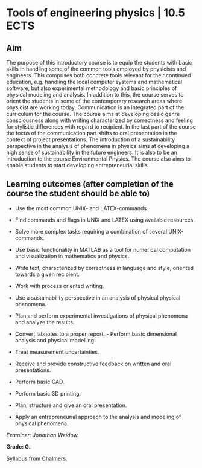 # Tools of engineering physics | 10.5 ECTS

## Aim

The purpose of this introductory course is to equip the students with basic skills in handling some of the common tools employed by physicists and engineers. This comprises both concrete tools relevant for their continued education, e.g. handling the local computer systems and mathematical software, but also experimental methodology and basic principles of physical modeling and analysis. In addition to this, the course serves to orient the students in some of the contemporary research areas where physicist are working today. Communication is an integrated part of the curriculum for the course. The course aims at developing basic genre consciousness along with writing characterized by correctness and feeling for stylistic differences with regard to recipient. In the last part of the course the focus of the communication part shifts to oral presentation in the context of project presentations. The introduction of a sustainability perspective in the analysis of phenomena in physics aims at developing a high sense of sustainability in the future engineers. It is also to be an introduction to the course Environmental Physics. The course also aims to enable students to start developing entrepreneurial skills.

## Learning outcomes (after completion of the course the student should be able to)

- Use the most common UNIX- and LATEX-commands.

- Find commands and flags in UNIX and LATEX using available resources.

- Solve more complex tasks requiring a combination of several UNIX-commands.

- Use basic functionality in MATLAB as a tool for numerical computation and visualization in mathematics and physics.

- Write text, characterized by correctness in language and style, oriented towards a given recipient.

- Work with process oriented writing.

- Use a sustainability perspective in an analysis of physical physical phenomena.

- Plan and perform experimental investigations of physical phenomena and analyze the results.

- Convert labnotes to a proper report. - Perform basic dimensional analysis and physical modelling.

- Treat measurement uncertainties.

- Receive and provide constructive feedback on written and oral presentations.

- Perform basic CAD.

- Perform basic 3D printing.

- Plan, structure and give an oral presentation.

- Apply an entrepreneurial approach to the analysis and modeling of physical phenomena.

*Examiner: Jonathan Weidow.*

**Grade: G.**

[Syllabus from Chalmers](https://www.chalmers.se/en/education/your-studies/find-course-and-programme-syllabi/course-syllabus/TIF275/?acYear=2020%2F2021).
